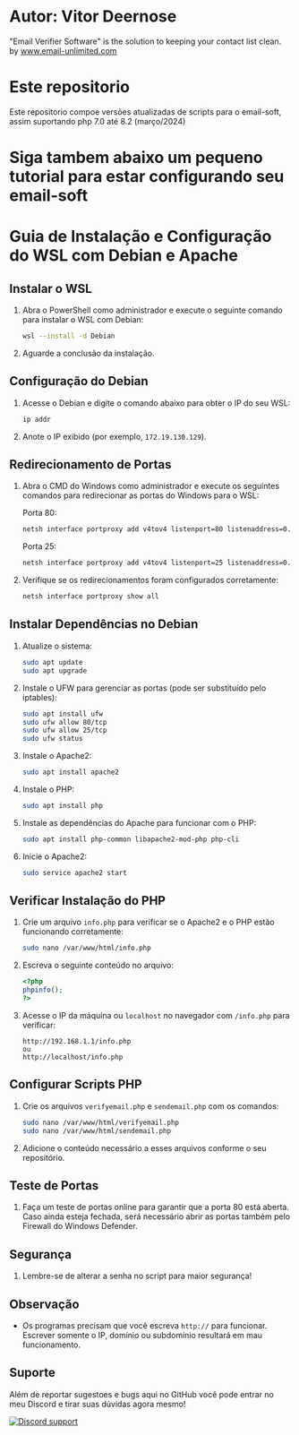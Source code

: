 # Autor: Vitor Deernose
"Email Verifier Software" is the solution to keeping your contact list clean. by www.email-unlimited.com
# Este repositorio
Este repositorio compoe versões atualizadas de scripts para o email-soft, assim suportando php 7.0 até 8.2 (março/2024)

# Siga tambem abaixo um pequeno tutorial para estar configurando seu email-soft 

# Guia de Instalação e Configuração do WSL com Debian e Apache

## Instalar o WSL

1. Abra o PowerShell como administrador e execute o seguinte comando para instalar o WSL com Debian:
    ```bash
    wsl --install -d Debian
    ```
2. Aguarde a conclusão da instalação.

## Configuração do Debian

1. Acesse o Debian e digite o comando abaixo para obter o IP do seu WSL:
    ```bash
    ip addr
    ```
2. Anote o IP exibido (por exemplo, `172.19.130.129`).

## Redirecionamento de Portas

1. Abra o CMD do Windows como administrador e execute os seguintes comandos para redirecionar as portas do Windows para o WSL:

    Porta 80:
    ```bash
    netsh interface portproxy add v4tov4 listenport=80 listenaddress=0.0.0.0 connectport=80 connectaddress=172.19.130.129
    ```

    Porta 25:
    ```bash
    netsh interface portproxy add v4tov4 listenport=25 listenaddress=0.0.0.0 connectport=25 connectaddress=172.19.130.129
    ```

2. Verifique se os redirecionamentos foram configurados corretamente:
    ```bash
    netsh interface portproxy show all
    ```

## Instalar Dependências no Debian

1. Atualize o sistema:
    ```bash
    sudo apt update 
    sudo apt upgrade
    ```

2. Instale o UFW para gerenciar as portas (pode ser substituído pelo iptables):
    ```bash
    sudo apt install ufw
    sudo ufw allow 80/tcp
    sudo ufw allow 25/tcp
    sudo ufw status
    ```

3. Instale o Apache2:
    ```bash
    sudo apt install apache2
    ```

4. Instale o PHP:
    ```bash
    sudo apt install php
    ```

5. Instale as dependências do Apache para funcionar com o PHP:
    ```bash
    sudo apt install php-common libapache2-mod-php php-cli
    ```

6. Inicie o Apache2:
    ```bash
    sudo service apache2 start
    ```

## Verificar Instalação do PHP

1. Crie um arquivo `info.php` para verificar se o Apache2 e o PHP estão funcionando corretamente:
    ```bash
    sudo nano /var/www/html/info.php
    ```

2. Escreva o seguinte conteúdo no arquivo:
    ```php
    <?php
    phpinfo();
    ?>
    ```

3. Acesse o IP da máquina ou `localhost` no navegador com `/info.php` para verificar:
    ```url
    http://192.168.1.1/info.php
    ou
    http://localhost/info.php
    ```

## Configurar Scripts PHP

1. Crie os arquivos `verifyemail.php` e `sendemail.php` com os comandos:
    ```bash
    sudo nano /var/www/html/verifyemail.php
    sudo nano /var/www/html/sendemail.php
    ```

2. Adicione o conteúdo necessário a esses arquivos conforme o seu repositório.

## Teste de Portas

1. Faça um teste de portas online para garantir que a porta 80 está aberta. Caso ainda esteja fechada, será necessário abrir as portas também pelo Firewall do Windows Defender.

## Segurança

1. Lembre-se de alterar a senha no script para maior segurança!

## Observação

- Os programas precisam que você escreva `http://` para funcionar. Escrever somente o IP, domínio ou subdomínio resultará em mau funcionamento.

## Suporte
Além de reportar sugestoes e bugs aqui no GitHub 
você pode entrar no meu Discord e tirar suas dúvidas agora mesmo!

[![Discord support](https://discordapp.com/api/guilds/789283433955852289/widget.png?style=banner2)](https://discord.gg/kWdJFzf4rj)
